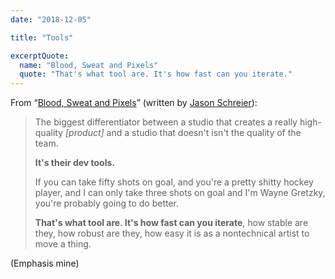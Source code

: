 ```yaml
---
date: "2018-12-05"

title: "Tools"

excerptQuote:
  name: "Blood, Sweat and Pixels"
  quote: "That's what tool are. It's how fast can you iterate."
---
```


From “[Blood, Sweat and Pixels][book]” (written by [Jason Schreier][twitter]):

> The biggest differentiator between a studio that creates a really high-quality _[product]_ and a studio that doesn't isn't the quality of the team.
>
> **It's their dev tools.**
>
> If you can take fifty shots on goal, and you're a pretty shitty hockey player, and I can only take three shots on goal and I'm Wayne Gretzky, you're probably going to do better.
>
> **That's what tool are. It's how fast can you iterate**, how stable are they, how robust are they, how easy it is as a nontechnical artist to move a thing.

(Emphasis mine)


[book]: https://www.goodreads.com/book/show/34376766-blood-sweat-and-pixels
[twitter]: https://twitter.com/jasonschreier
